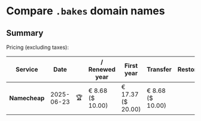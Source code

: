 # Compare `.bakes` domain names

## Summary

Pricing (excluding taxes):

| Service | Date |  | / Renewed year | First year | Transfer | Restoration |
|--|--|--|--|--|--|--|
| **Namecheap** | 2025-06-23 | 🏆 | € 8.68<br>($ 10.00) | € 17.37<br>($ 20.00) | € 8.68<br>($ 10.00) |  |
